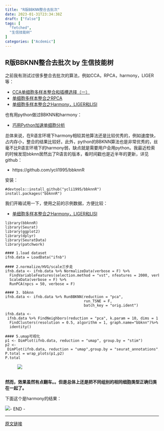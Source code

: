 ```yaml
---
title: "R版BBKNN整合去批次"
date: 2023-01-31T23:34:38Z
draft: ["false"]
tags: [
  "fetched",
  "生信技能树"
]
categories: ["Acdemic"]
---
```

R版BBKNN整合去批次 by 生信技能树
------
<div><section data-tool="mdnice编辑器" data-website="https://www.mdnice.com"><p data-tool="mdnice编辑器">之前我有测试过很多整合去批次的算法，例如CCA，RPCA，harmony，LIGER等：</p><ul data-tool="mdnice编辑器"><li><section><a href="https://mp.weixin.qq.com/s?__biz=Mzg5MjcxNzg1NA==&amp;mid=2247484318&amp;idx=1&amp;sn=daf04a599413de0514afda07928eecb9&amp;scene=21&amp;key=97d114acb76dd546f4bdc602f36f0305abde8823b0b86d45dd68cccb6c6cae73645bfb28972e4b430471a3f93e47815b908c0054b14ae379ab4a5a4ec4a477dae933b5c3f3ef197714046839188266c69e6689ae768a60b00667ecda6bd23a274ea2f409d03597c64130c71cbeda94fa1d75ce2e2786844454ce89e8d1b00806&amp;ascene=14&amp;uin=MjA1MzU5NzYxNA==&amp;devicetype=Windows%2010%20x64&amp;version=63080021&amp;lang=zh_CN&amp;exportkey=n_ChQIAhIQRJMXAxODQ2uXkDQR61oHXBL0AQIE97dBBAEAAAAAACrnE4LVP4QAAAAOpnltbLcz9gKNyK89dVj0T%20%20453%208yJlg52jS0GP9P5Uw0%20CbpFoV5U1OQjuP8qTwi67hrKtLQyNLNaGXEGZbTEIGZ0lBAsc%20rbZNBSuUIGxivp/x3vqYg1EIcrT3dJOvZHcdf7UKx5Pzqm7cc6/KhPbNJJ7ej0gQ1rA8pumbZiqHHnPl560E2vEm%20W7%20nk/igp300ItM2FLBwBeRLu2/j3US/faPO4XUJdwNLy4W8pxDljO0Bh7qd1zGC7/C1ktp41EfM710FSOurzeGXNbA0bnp8Cd9oeO/qFlk4nI=&amp;acctmode=0&amp;pass_ticket=I9%20ODm8NSZ1Xc6tO/5LqOPiEZxT8cM4%20QlgBMK1m%20DR8X8auB7edQts7HwEW6KAz&amp;wx_header=0&amp;fontgear=2#wechat_redirect" data-linktype="2">CCA单细胞多样本整合和插槽选择（一）</a></section></li><li><section><a href="https://mp.weixin.qq.com/s?search_click_id=15727278847732631343-1648214930290-229699&amp;__biz=Mzg5MjcxNzg1NA==&amp;mid=2247484384&amp;idx=1&amp;sn=e114a00e1594e8996bed895df64303a2&amp;chksm=c0389d91f74f14876a37b007117a988f50556b5229afd2aca835cf14b12c37163c1eb24f5ceb&amp;scene=21&amp;key=97d114acb76dd546cff9bad5bbac5f666a5ecef4c1eae6fdeff9ae9d4830d733a1752d5a6ed58f9464f2e9f389521869eaba13dfebcad1572a8c637b9b1a5552eca3ec7f636f32631a0cccdcdc5895550def42f4406061d77fd71886fd4f52f2e6f3aee4e9fa05cda84e636c21c42d75450b3195a24295ac3f5a8b4a82442510&amp;ascene=14&amp;uin=MjA1MzU5NzYxNA==&amp;devicetype=Windows%2010%20x64&amp;version=63080021&amp;lang=zh_CN&amp;exportkey=n_ChQIAhIQR38rqYkOMyGdCait7P8/vxL0AQIE97dBBAEAAAAAAMeuKFBVKM4AAAAOpnltbLcz9gKNyK89dVj0tpsr1hq0nrP4ln4DAtg/ROLCf/6rJ3Ta9Y8%20xeLwYrL9Z0ANKR0nY%20ffpTXPWGIr5k3Qj7DwTgYWAINPEs01ZsgaboktGS%20QqnDGKqKbMQ8PgZxS9xA4Aov8nfzHPNGTIEspbR7BixXE0AK2YZFCQfMlFBJsOIiOrlPlzZGEIOlC/0bSN8HjCwdQwIl/G2P%20%20UaesfwdEsyCC/nx5axPv/iIaPABVt9Hz1q5vAxbSZsUw7VQmsnQ0dQtXL3tU%20fkhJ7jAQE0l%20COdgTK9jg=&amp;acctmode=0&amp;pass_ticket=I9%20ODm8NSZ1Xc6tO/5LqOPiEZxT8cM4%20QlgBMK1m%20DQe%20Cp/mOJEG2PyxAxSnWsL&amp;wx_header=0&amp;fontgear=2#wechat_redirect" data-linktype="2">单细胞多样本整合之RPCA</a></section></li><li><section><a href="https://mp.weixin.qq.com/s?__biz=Mzg5MjcxNzg1NA==&amp;mid=2247484506&amp;idx=1&amp;sn=98d7fe9265243c073a1444030fcd4a30&amp;scene=21#wechat_redirect" data-linktype="2">单细胞多样本整合之Harmony，LIGER和LISI</a></section></li></ul><p data-tool="mdnice编辑器">也有用python做过BBKNN和harmony：</p><ul data-tool="mdnice编辑器"><li><section><a href="https://mp.weixin.qq.com/s?__biz=Mzg5MjcxNzg1NA==&amp;mid=2247484778&amp;idx=1&amp;sn=45f99192489b835d895bd2bd4d93e774&amp;scene=21#wechat_redirect" data-linktype="2">巧用Python加速单细胞分析</a></section></li></ul><p data-tool="mdnice编辑器">总体来说，在R语言环境下harmony相较其他算法还是比较优秀的，例如速度快，占内存小，整合的结果比较好。此外，python的BBKNN算法也是非常优秀的，丝毫不比R语言环境下的harmony弱，缺点就是需要用户会用python。我最近检索的时候发现bbknn居然出了R语言的版本，看时间戳也是近半年的更新，详见github：</p><ul data-tool="mdnice编辑器"><li><section>https://github.com/ycli1995/bbknnR</section></li></ul><p data-tool="mdnice编辑器">安装：</p><pre data-tool="mdnice编辑器"><span></span><code><span>#devtools::install_github("ycli1995/bbknnR")</span><br>install.packages(<span>"bbknnR"</span>)<br></code></pre><p data-tool="mdnice编辑器">我们开箱试用一下，使用之前的示例数据，方便比较：</p><ul data-tool="mdnice编辑器"><li><section><a href="https://mp.weixin.qq.com/s?__biz=Mzg5MjcxNzg1NA==&amp;mid=2247484506&amp;idx=1&amp;sn=98d7fe9265243c073a1444030fcd4a30&amp;scene=21#wechat_redirect" data-linktype="2">单细胞多样本整合之Harmony，LIGER和LISI</a></section></li></ul><pre data-tool="mdnice编辑器"><span></span><code><span>library</span>(bbknnR)<br><span>library</span>(Seurat)<br><span>library</span>(ggplot2)<br><span>library</span>(dplyr)<br><span>library</span>(SeuratData)<br><span>library</span>(patchwork)<br></code></pre><pre data-tool="mdnice编辑器"><span></span><code><span>#### 1.load dataset</span><br>ifnb.data = LoadData(<span>"ifnb"</span>)<br><br><span>#### 2.normalize/HVG/scale三步走</span><br>ifnb.data &lt;- ifnb.data %&gt;% NormalizeData(verbose = <span>F</span>) %&gt;%<br>  FindVariableFeatures(selection.method = <span>"vst"</span>, nfeatures = <span>2000</span>, verbose = <span>F</span>) %&gt;% <br>  ScaleData(verbose = <span>F</span>) %&gt;%<br>  RunPCA(npcs = <span>50</span>, verbose = <span>F</span>)<br><br><span>#### 3. bbknn</span><br>ifnb.data &lt;- ifnb.data %&gt;% RunBBKNN(reduction = <span>"pca"</span>, <br>                                    run_TSNE = <span>F</span>,<br>                                    batch_key = <span>"orig.ident"</span>)<br><br>ifnb.data &lt;- ifnb.data %&gt;% FindNeighbors(reduction = <span>"pca"</span>, k.param = <span>10</span>, dims = <span>1</span>:<span>30</span>) %&gt;% <br>  FindClusters(resolution = <span>0.5</span>, algorithm = <span>1, graph.name="bbknn"</span>)%&gt;% <br>  identity()<br><br><span>#### 5.umap可视化</span><br>p1 &lt;- DimPlot(ifnb.data, reduction = <span>"umap"</span>, group.by = <span>"stim"</span>)<br>p2 &lt;- DimPlot(ifnb.data, reduction = <span>"umap"</span>,group.by = <span>"seurat_annotations"</span>, label = <span>TRUE</span>)<br>P.total = wrap_plots(p1,p2)<br>P.total<br></code></pre><figure data-tool="mdnice编辑器"><img data-ratio="0.4482225656877898" data-src="https://mmbiz.qpic.cn/mmbiz/fTW9zRI3eqU2GbLjmOYk4oxmYjLeFwBEvPsqSH616nLF3m1AoaEHXlKA6Fmnraku886MDOGb0b4eAEJWHmJ2nA/640?wx_fmt=other" data-type="other" data-w="647" src="https://mmbiz.qpic.cn/mmbiz/fTW9zRI3eqU2GbLjmOYk4oxmYjLeFwBEvPsqSH616nLF3m1AoaEHXlKA6Fmnraku886MDOGb0b4eAEJWHmJ2nA/640?wx_fmt=other"><figcaption><br></figcaption></figure><p data-tool="mdnice编辑器"><strong>然而，效果虽然有点翻车。。但是总体上还是把不同组别的相同细胞类型正确归类在一起了。</strong></p><p data-tool="mdnice编辑器">下面这个是harmony的结果：</p><img data-ratio="0.39351851851851855" data-src="https://mmbiz.qpic.cn/mmbiz/fTW9zRI3eqU2GbLjmOYk4oxmYjLeFwBE77nk0udvmWSaoMvibqJgvlAhD8Caiak8z8jna3uyMd2j0Olv2Q5sXKpA/640?wx_fmt=other" data-type="other" data-w="1080" src="https://mmbiz.qpic.cn/mmbiz/fTW9zRI3eqU2GbLjmOYk4oxmYjLeFwBE77nk0udvmWSaoMvibqJgvlAhD8Caiak8z8jna3uyMd2j0Olv2Q5sXKpA/640?wx_fmt=other"><span>- END -</span></section><p><mp-style-type data-value="3"></mp-style-type></p></div>  
<hr>
<a href="https://mp.weixin.qq.com/s/ZkY8R3yZEEsIuV8lDIAdlA",target="_blank" rel="noopener noreferrer">原文链接</a>
